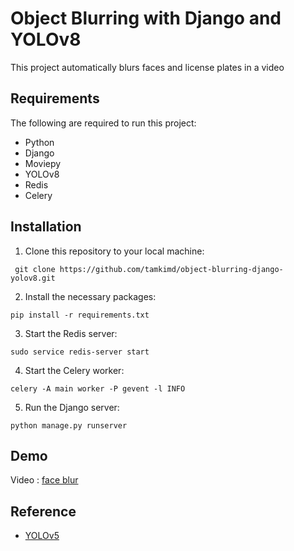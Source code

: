
# Object Blurring with Django and YOLOv8

This project automatically blurs faces and license plates in a video

## Requirements

The following are required to run this project:

- Python 
- Django 
- Moviepy
- YOLOv8
- Redis
- Celery

## Installation

1. Clone this repository to your local machine:

<pre><code class="cmd"> git clone https://github.com/tamkimd/object-blurring-django-yolov8.git</pre></code>

2. Install the necessary packages:

<pre><code class="cmd">pip install -r requirements.txt</pre></code>


3. Start the Redis server:

<pre><code class="cmd">sudo service redis-server start</pre></code>

4. Start the Celery worker:


<pre><code class="cmd">celery -A main worker -P gevent -l INFO</pre></code>

5. Run the Django server:


<pre><code class="cmd">python manage.py runserver</pre></code>


## Demo

 Video :  [face blur](face_blur.mp4)

## Reference
* [YOLOv5](https://github.com/ultralytics/ultralytics)
